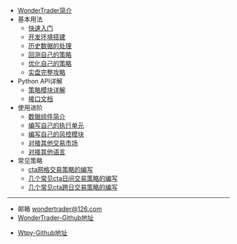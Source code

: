 * [WonderTrader简介](README.md)
* 基本用法
  * [快速入门](tutorial.md)
  * [开发环境搭建](devenv.md)
  * [历史数据的处理](histdata.md)
  * [回测自己的策略](mystrategy.md)
  * [优化自己的策略](optimizer.md)
  * [实盘完整攻略](product.md)
* Python API详解
  * [策略模块详解](structure.md)
  * [接口文档](interfaces.md)
* 使用进阶
  * [数据组件简介](datakit.md)
  * [编写自己的执行单元](execunit.md)
  * [编写自己的风控模块](riskmon.md)
  * [对接其他交易市场](moreexchg.md)
  * [对接其他语言](morelan.md)
* 常见策略
  * [cta网格交易策略的编写](gridstra.md)
  * [几个常见cta日间交易策略的编写](ctadaytradestra.md)
  * [几个常见cta跨日交易策略的编写](ctacrossdaystra.md)

---

* 邮箱 <wondertrader@126.com>
* [WonderTrader-Github地址](https://github.com/wondertrader/wondertrader/)

- [Wtpy-Github地址](https://github.com/wondertrader/wtpy/)

